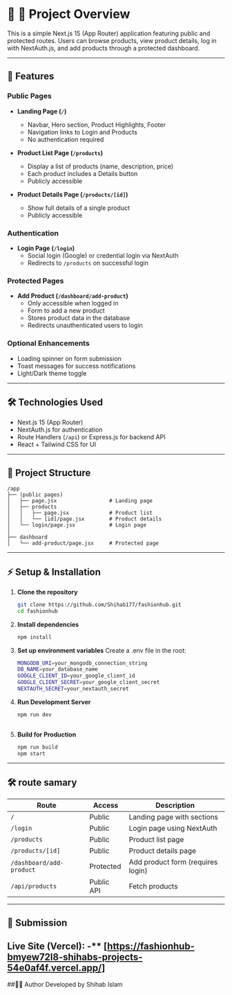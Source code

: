 # 🌟 📖 Project Overview

This is a simple Next.js 15 (App Router) application featuring public and protected routes. Users can browse products, view product details, log in with NextAuth.js, and add products through a protected dashboard.


---

## 🚀 Features

### Public Pages
- **Landing Page (`/`)**  
  - Navbar, Hero section, Product Highlights, Footer  
  - Navigation links to Login and Products  
  - No authentication required  

- **Product List Page (`/products`)**  
  - Display a list of products (name, description, price)  
  - Each product includes a Details button  
  - Publicly accessible  

- **Product Details Page (`/products/[id]`)**  
  - Show full details of a single product  
  - Publicly accessible  

### Authentication
- **Login Page (`/login`)**  
  - Social login (Google) or credential login via NextAuth  
  - Redirects to `/products` on successful login  

### Protected Pages
- **Add Product (`/dashboard/add-product`)**  
  - Only accessible when logged in  
  - Form to add a new product  
  - Stores product data in the database  
  - Redirects unauthenticated users to login  

### Optional Enhancements
- Loading spinner on form submission  
- Toast messages for success notifications  
- Light/Dark theme toggle  

---

## 🛠 Technologies Used
- Next.js 15 (App Router)  
- NextAuth.js for authentication  
- Route Handlers (`/api`) or Express.js for backend API  
- React + Tailwind CSS for UI  

---

## 📂 Project Structure
    /app
    ├── (public pages)
    │   ├── page.jsx                 # Landing page
    │   ├── products
    │   │   ├── page.jsx             # Product list
    │   │   └── [id]/page.jsx        # Product details
    │   └── login/page.jsx           # Login page
    │
    ├── dashboard
    │   └── add-product/page.jsx     # Protected page

---

## ⚡ Setup & Installation

1. **Clone the repository**
   ```bash
   git clone https://github.com/Shihab177/fashionhub.git
   cd fashionhub
2. **Install dependencies**
     ```bash
     npm install
3. **Set up environment variables**
   Create a .env file in the root:
   ```bash
   MONGODB_URI=your_mongodb_connection_string
   DB_NAME=your_database_name
   GOOGLE_CLIENT_ID=your_google_client_id
   GOOGLE_CLIENT_SECRET=your_google_client_secret
   NEXTAUTH_SECRET=your_nextauth_secret
4. **Run Development Server**
   ```bash
   npm run dev
  
5. **Build for Production**
   ```bash
   npm run build
   npm start

---

## 🛠 route samary

| Route                    | Access        | Description                                 |
|---------------------------|---------------|---------------------------------------------|
| `/`                       | Public        | Landing page with sections                  |
| `/login`                  | Public        | Login page using NextAuth                   |
| `/products`               | Public        | Product list page                           |
| `/products/[id]`          | Public        | Product details page                         |
| `/dashboard/add-product`  | Protected     | Add product form (requires login)          |
| `/api/products`           | Public API    | Fetch products                              |
      
---

## 📎 Submission
Live Site (Vercel): -** [https://fashionhub-bmyew72l8-shihabs-projects-54e0af4f.vercel.app/]
---
##👨‍💻 Author
Developed  by Shihab Islam
